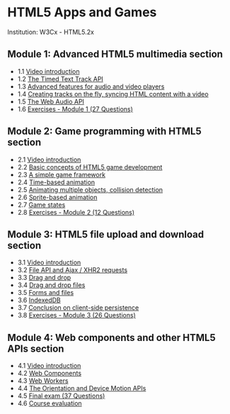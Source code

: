 # HTML5 Apps and Games

Institution: W3Cx - HTML5.2x

## Module 1: Advanced HTML5 multimedia section

+ 1.1 [Video introduction](01a-Multimedia.md)
+ 1.2 [The Timed Text Track API](01b-Multimedia.md)
+ 1.3 [Advanced features for audio and video players](01c-Multimedia.md)
+ 1.4 [Creating tracks on the fly, syncing HTML content with a video](01d-Multimedia.md)
+ 1.5 [The Web Audio API](01e-Multimedia.md)
+ 1.6 [Exercises - Module 1 (27 Questions)](01f-Multimedia.md)


## Module 2: Game programming with HTML5 section

+ 2.1 [Video introduction](02a-GameProg.md)
+ 2.2 [Basic concepts of HTML5 game development](02b-GameProg.md)
+ 2.3 [A simple game framework](02c-GameProg.md)
+ 2.4 [Time-based animation](02d-GameProg.md)
+ 2.5 [Animating multiple objects, collision detection](02e-GameProg.md)
+ 2.6 [Sprite-based animation](02f-GameProg.md)
+ 2.7 [Game states](02g-GameProg.md)
+ 2.8 [Exercises - Module 2 (12 Questions)](02h-GameProg.md)


## Module 3: HTML5 file upload and download section

+ 3.1 [Video introduction](03a-Online.md)
+ 3.2 [File API and Ajax / XHR2 requests](03b-Online.md)
+ 3.3 [Drag and drop](03c-Online.md)
+ 3.4 [Drag and drop files](03d-Online.md)
+ 3.5 [Forms and files](03e-Online.md)
+ 3.6 [IndexedDB](03f-Online.md)
+ 3.7 [Conclusion on client-side persistence](03g-Online.md)
+ 3.8 [Exercises - Module 3 (26 Questions)](03h-Online.md)


## Module 4: Web components and other HTML5 APIs section

+ 4.1 [Video introduction](04a-Components.md)
+ 4.2 [Web Components](04b-Components.md)
+ 4.3 [Web Workers](04c-Components.md)
+ 4.4 [The Orientation and Device Motion APIs](04d-Components.md)
+ 4.5 [Final exam (37 Questions)](04e-Components.md)
+ 4.6 [Course evaluation](04f-Components.md)




